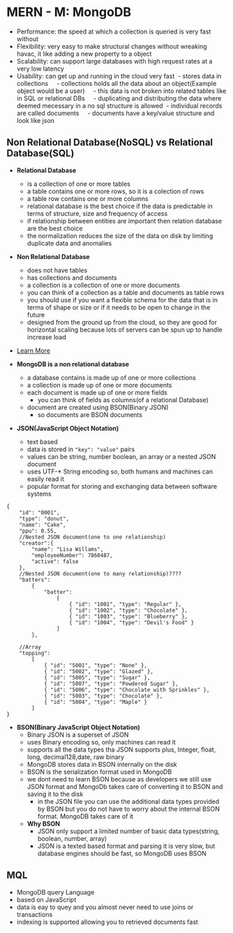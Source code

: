 # MERN - M: MongoDB
- Performance: the speed at which a collection is queried is very fast without 
- Flexibility: very easy to make structural changes without wreaking havac, it like adding a new property to a object
- Scalability: can support large databases with high request rates at a very low latency
- Usability: can get up and running in the cloud very fast
 - stores data in collections
    - collections holds all the data about an object(Example object would be a user)
    - this data is not broken into related tables like in SQL or relational DBs
    - duplicating and distributing the data where deemed mecessary in a no sql structure is allowed
 - individual records are called documents
    - documents have a key/value structure and look like json
## Non Relational Database(NoSQL) vs Relational Database(SQL)
- **Relational Database**
    - is a collection of one or more tables
    - a table contains one or more rows, so it is a colection of rows
    - a table row contains one or more columns
    - relational database is the best choice if the data is predictable in terms of structure, size and frequency of access
    - if relationship between entities are important then relation database are the best choice
    - the normalization reduces the size of the data on disk by limiting duplicate data and anomalies

- **Non Relational Database**
    - does not have tables
    - has collections and documents
    - a collection is a collection of one or more  documents
    - you can think of a collection as a table and documents as table rows
    - you should use if you want a flexible schema for the data that is in terms of shape or size or if it needs to be open to change in the future
    - designed from the ground up from the cloud, so they are good for horizontal scaling because lots of servers can be spun up to handle increase load

- [Learn More](./SQLvsNonSQL.md)


- **MongoDB is a non relational database**
    - a database contains is made up of one or more collections
    - a collection is made up of one or more documents
    - each document is made up of one or more fields
        - you can think of fields as columns(of a relational Database)
    - document are created using BSON(Binary JSON)
        - so documents are BSON documents
- **JSON(JavaScript Object Notation)**
    - text based
    - data is stored in `"key": "value"` pairs
    - values can be string, number boolean, an array or a nested JSON document
    - uses UTF-* String encoding so, both humans and machines can easily read it
    - popular format for storing and exchanging data between software systems
    
```
{
	"id": "0001",
	"type": "donut",
	"name": "Cake",
	"ppu": 0.55,
    //Nested JSON document(one to one relationship)
    "creator":{
        "name": "Lisa Willams",
        "employeeNumber": 7860487,
        "active": false
    },
    //Nested JSON document(one to many relationship)????
	"batters":
		{
			"batter":
				[
					{ "id": "1001", "type": "Regular" },
					{ "id": "1002", "type": "Chocolate" },
					{ "id": "1003", "type": "Blueberry" },
					{ "id": "1004", "type": "Devil's Food" }
				]
		},

    //Array
	"topping":
		[
			{ "id": "5001", "type": "None" },
			{ "id": "5002", "type": "Glazed" },
			{ "id": "5005", "type": "Sugar" },
			{ "id": "5007", "type": "Powdered Sugar" },
			{ "id": "5006", "type": "Chocolate with Sprinkles" },
			{ "id": "5003", "type": "Chocolate" },
			{ "id": "5004", "type": "Maple" }
		]
}
```



- **BSON(Binary JavaScript Object Notation)**
    - Binary JSON is a superset of JSON
    - uses Binary encoding so, only machines can read it
    - supports all the data types tha JSON supports plus, Integer, float, long, decimal128,date, raw binary
    - MongoDB stores data in BSON internally on the disk
    - BSON is the serialization format used in MongoDB
    - we dont need to learn BSON because as developers we still use JSON format and MongoDb takes care of converting it to BSON and saving it to the disk
        - in the JSON file you can use the additional data types provided by BSON but you do not have to worry about the internal BSON format. MongoDB takes care of it
    - **Why BSON**
        - JSON only support a limited number of basic data types(string, boolean, number, array)
        - JSON is a texted based format and parsing it is very slow, but database engines should be fast, so MongoDB uses BSON

## MQL
- MongoDB query Language
- based on JavaScript
- data is eay to quey and you almost never need to use joins or transactions
- indexing is supported allowing you to retrieved documents fast